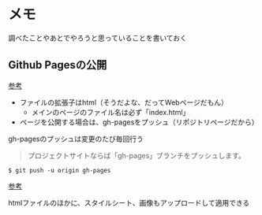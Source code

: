 # メモ

調べたことやあとでやろうと思っていることを書いておく

## Github Pagesの公開

[参考](https://techacademy.jp/magazine/6445)

- ファイルの拡張子はhtml（そうだよな、だってWebページだもん）
    - メインのページのファイル名は必ず「index.html」
- ページを公開する場合は、gh-pagesをプッシュ（リポジトリページだから）

gh-pagesのプッシュは変更のたび毎回行う

> プロジェクトサイトならば「gh-pages」ブランチをプッシュします。

```
$ git push -u origin gh-pages
```

[参考](https://prog-8.com/docs/github-pages)

htmlファイルのほかに、スタイルシート、画像もアップロードして適用できる

